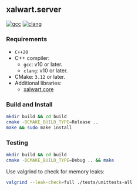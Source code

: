 ## xalwart.server
[![gcc](https://github.com/YuriyLisovskiy/xalwart.server/actions/workflows/tests-gcc.yml/badge.svg)](https://github.com/YuriyLisovskiy/xalwart.server/actions/workflows/tests-gcc.yml)
[![clang](https://github.com/YuriyLisovskiy/xalwart.server/actions/workflows/tests-clang.yml/badge.svg)](https://github.com/YuriyLisovskiy/xalwart.server/actions/workflows/tests-clang.yml)

### Requirements
- `C++20`
- C++ compiler:
    - `gcc`: v10 or later.
    - `clang`: v10 or later.
- CMake: `3.12` or later.
- Additional libraries:
    - [xalwart.core](https://github.com/YuriyLisovskiy/xalwart.core)

### Build and Install
```bash
mkdir build && cd build
cmake -DCMAKE_BUILD_TYPE=Release ..
make && sudo make install
```

### Testing
```bash
mkdir build && cd build
cmake -DCMAKE_BUILD_TYPE=Debug .. && make
```
Use valgrind to check for memory leaks:
```bash
valgrind --leak-check=full ./tests/unittests-all
```
